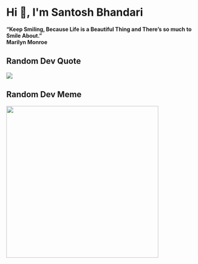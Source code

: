 <h1 align="left" style="font-weight:bold">Hi 👋, I'm Santosh Bhandari</h1>


**<p align="left">“Keep Smiling, Because Life is a Beautiful Thing and There’s so much to Smile About.” <br/>Marilyn Monroe</p>**



## Random Dev Quote
![](https://quotes-github-readme.vercel.app/api?type=horizontal&theme=algolia)

## Random Dev Meme
<img src='https://randommeme-five.vercel.app/' style="height: 400px;"/>


